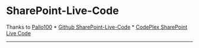 # SharePoint-Live-Code
Thanks to [Pallo100](https://github.com/Pallo100)
    * [Github  SharePoint-Live-Code](https://github.com/Pallo100/SharePoint-Live-Code)
    * [CodePlex SharePoint Live Code](https://sharepointlivecode.codeplex.com)
<hr />
